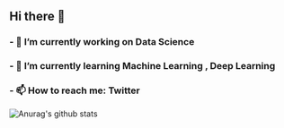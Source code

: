 ## Hi there 👋 

<!--
**PaareshC/PaareshC** is a ✨ _special_ ✨ repository because its `README.md` (this file) appears on your GitHub profile.

Here are some ideas to get you started:

- 🔭 I’m currently working on Data Science 
- 🌱 I’m currently learning Machine Learning , Deep Learning 
- 👯 I’m looking to collaborate on ...
- 🤔 I’m looking for help with ...
- 💬 Ask me about ...
- 📫 How to reach me: Twitter  
- 😄 Pronouns: ...
- ⚡ Fun fact: ...
-->
### - 🔭 I’m currently working on Data Science
### - 🌱 I’m currently learning Machine Learning , Deep Learning
### - 📫 How to reach me: Twitter


![Anurag's github stats](https://github-readme-stats.vercel.app/api?username=PaareshC&show_icons=true)
